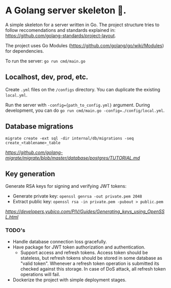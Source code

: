# A Golang server skeleton 🔨.
A simple skeleton for a server written in Go. The project structure tries to follow reccomendations and standards explained in: https://github.com/golang-standards/project-layout.

The project uses Go Modules (https://github.com/golang/go/wiki/Modules) for dependencies.

To run the server: `go run cmd/main.go`

## Localhost, dev, prod, etc.
Create `.yml` files on the `/configs` directory.
You can duplicate the existing `local.yml`.

Run the server with `-config={path_to_config.yml}` argument.
During development, you can do `go run cmd/main.go -config=./config/local.yml`.

## Database migrations
`migrate create -ext sql -dir internal/db/migrations -seq create_<tablename>_table`

_https://github.com/golang-migrate/migrate/blob/master/database/postgres/TUTORIAL.md_

## Key generation
Generate RSA keys for signing and verifying JWT tokens:
 * Generate private key: `openssl genrsa -out private.pem 2048`
 * Extract public key: `openssl rsa -in private.pem -pubout > public.pem`

_https://developers.yubico.com/PIV/Guides/Generating_keys_using_OpenSSL.html_

### TODO's
 * Handle database connection loss gracefully.
 * Have package for JWT token authorization and authentication.
   - Support access and refresh tokens. Access token should be stateless, but refresh tokens should be stored in some database as "valid token". Whenever a refresh token operation is submitted its checked against this storage. In case of DoS attack, all refresh token operations will fail.
 * Dockerize the project with simple deployment stages.
